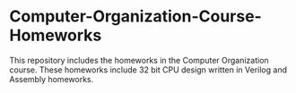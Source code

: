# Computer-Organization-Course-Homeworks
This repository includes the homeworks in the Computer Organization course. These homeworks include 32 bit CPU design written in Verilog and Assembly homeworks. 
